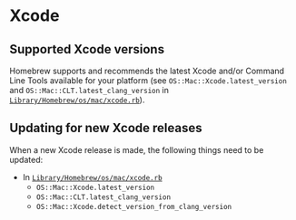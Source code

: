# Xcode

## Supported Xcode versions

Homebrew supports and recommends the latest Xcode and/or Command Line Tools available for your platform (see `OS::Mac::Xcode.latest_version` and `OS::Mac::CLT.latest_clang_version` in [`Library/Homebrew/os/mac/xcode.rb`](https://github.com/Homebrew/brew/blob/HEAD/Library/Homebrew/os/mac/xcode.rb)).

## Updating for new Xcode releases

When a new Xcode release is made, the following things need to be updated:

* In [`Library/Homebrew/os/mac/xcode.rb`](https://github.com/Homebrew/brew/blob/HEAD/Library/Homebrew/os/mac/xcode.rb)
  * `OS::Mac::Xcode.latest_version`
  * `OS::Mac::CLT.latest_clang_version`
  * `OS::Mac::Xcode.detect_version_from_clang_version`
